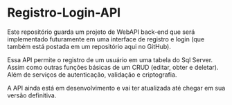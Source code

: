 
# Registro-Login-API
Este repositório guarda um projeto de WebAPI back-end que será implementado futuramente em uma interface de registro e login (que também está postada em um repositório aqui no GitHub).

Essa API permite o registro de um usuário em uma tabela do Sql Server. Assim como outras funções básicas de um CRUD (editar, obter e deletar).
Além de serviços de autenticação, validação e criptografia.

A API ainda está em desenvolvimento e vai ter atualizada até chegar em sua versão definitiva. 
